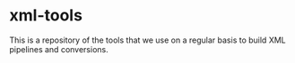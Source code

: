 xml-tools
=========

This is a repository of the tools that we use on a regular basis to build XML pipelines and conversions.
